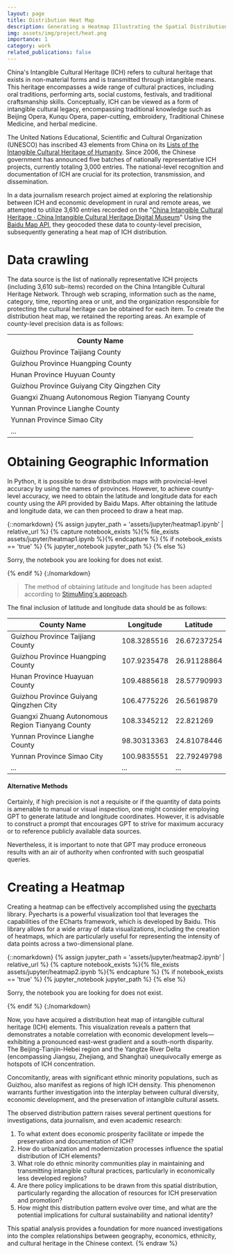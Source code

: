 ```yaml
---
layout: page
title: Distribution Heat Map
description: Generating a Heatmap Illustrating the Spatial Distribution of China's Intangible Cultural Heritage through Python.
img: assets/img/project/heat.png
importance: 1
category: work
related_publications: false
---
```

China's Intangible Cultural Heritage (ICH) refers to cultural heritage that exists in non-material forms and is transmitted through intangible means. This heritage encompasses a wide range of cultural practices, including oral traditions, performing arts, social customs, festivals, and traditional craftsmanship skills. Conceptually, ICH can be viewed as a form of intangible cultural legacy, encompassing traditional knowledge such as Beijing Opera, Kunqu Opera, paper-cutting, embroidery, Traditional Chinese Medicine, and herbal medicine.

The United Nations Educational, Scientific and Cultural Organization (UNESCO) has inscribed 43 elements from China on its [Lists of the Intangible Cultural Heritage of Humanity](https://ich.unesco.org/en/lists). Since 2006, the Chinese government has announced five batches of nationally representative ICH projects, currently totaling 3,000 entries. The national-level recognition and documentation of ICH are crucial for its protection, transmission, and dissemination.

In a data journalism research project aimed at exploring the relationship between ICH and economic development in rural and remote areas, we attempted to utilize 3,610 entries recorded on the "[China Intangible Cultural Heritage · China Intangible Cultural Heritage Digital Museum](https://www.ihchina.cn/project#target1)" Using the [Baidu Map API](https://lbsyun.baidu.com/), they geocoded these data to county-level precision, subsequently generating a heat map of ICH distribution.

<!--
中国的非物质文化遗产（Intangible Cultural Heritage, ICH）是指那些不以物质形态存在，而是以非物质形态传承的文化遗产。这些遗产涵盖了广泛的文化实践，包括口头传统、表演艺术、社会风俗、节日庆典以及传统手工艺技能等。从概念上讲，非物质文化遗产可以被视为一种无形的文化遗产，它包含了诸如京剧、昆曲、剪纸、刺绣、中医以及中草药等传统知识。

联合国教科文组织（United Nations Educational, Scientific and Cultural Organization, UNESCO）的非物质文化遗产名录收录了来自中国的43个项目。自2006年起，中国政府已经公布了五批国家级非物质文化遗产代表性项目，目前总计有3000个条目。国家层面对非物质文化遗产的认定和记录，对于其保护、传承和传播具有重要意义。

在一项旨在探索非物质文化遗产与农村及偏远地区经济发展关系的数据新闻研究中，研究者们尝试利用“中国非物质文化遗产网·中国非物质文化遗产数字博物馆”上记录的3610条目，并通过百度API将这些数据定位到县级精度，进而绘制出非物质文化遗产的分布热力图。

这种可视化方法能够直观地展示非物质文化遗产的地理分布情况，并且可以与中国的少数民族分布以及经济发展的区域性差异进行比较分析。通过这种比较，可以更深入地理解非物质文化遗产在促进地方经济发展和文化多样性保护方面的潜在价值。
-->

# Data crawling
The data source is the list of nationally representative ICH projects (including 3,610 sub-items) recorded on the China Intangible Cultural Heritage Network. Through web scraping, information such as the name, category, time, reporting area or unit, and the organization responsible for protecting the cultural heritage can be obtained for each item. To create the distribution heat map, we retained the reporting areas. An example of county-level precision data is as follows:

<!--
# 数据获取与清洗
数据来源于中国非物质文化遗产网收录的国家级非物质文化遗产代表性项目名录（包括3610个子项）。通过爬虫可以获得每一项的名称、类别、时间、申报地区或单位和保护文化遗产的组织。为了绘制分布热力图，我们保留申报地区。县级精度数据示例如下
-->
<table align="center"> 
<tr><th>County Name</th></tr> 
<tr><td>Guizhou Province Taijiang County</td></tr> 
<tr><td>Guizhou Province Huangping County</td></tr> 
<tr><td>Hunan Province Huyuan County</td></tr> 
<tr><td>Guizhou Province Guiyang City Qingzhen City</td></tr> 
<tr><td>Guangxi Zhuang Autonomous Region Tianyang County</td></tr> 
<tr><td>Yunnan Province Lianghe County</td></tr> 
<tr><td>Yunnan Province Simao City</td></tr> 
<tr><td>...</td></tr> </table>


# Obtaining Geographic Information
In Python, it is possible to draw distribution maps with provincial-level accuracy by using the names of provinces. However, to achieve county-level accuracy, we need to obtain the latitude and longitude data for each county using the API provided by Baidu Maps. After obtaining the latitude and longitude data, we can then proceed to draw a heat map.
<!--# 获取地理信息
省级精度的数据可以在python中通过省份名称直接绘制分布图。但我们需要县级精度数据，这就需要使用百度地图的API来获取每一个县的经纬度数据，再通过经纬度数据绘制热力图。-->
{::nomarkdown}
{% assign jupyter_path = 'assets/jupyter/heatmap1.ipynb' | relative_url %}
{% capture notebook_exists %}{% file_exists assets/jupyter/heatmap1.ipynb %}{% endcapture %}
{% if notebook_exists == 'true' %}
  {% jupyter_notebook jupyter_path %}
{% else %}
  <p>Sorry, the notebook you are looking for does not exist.</p>
{% endif %}
{:/nomarkdown}

>The method of obtaining latitude and longitude has been adapted according to [StimuMing's approach](https://www.cnblogs.com/fole-del/p/14810401.html).

The final inclusion of latitude and longitude data should be as follows:

| County Name                 | Longitude       | Latitude       |
|---------------------------|-----------------|----------------|
| Guizhou Province Taijiang County   | 108.3285516    | 26.67237254   |
| Guizhou Province Huangping County  | 107.9235478    | 26.91128864   |
| Hunan Province Huayuan County     | 109.4885618    | 28.57790993   |
| Guizhou Province Guiyang Qingzhen City | 106.4775226   | 26.5619879    |
| Guangxi Zhuang Autonomous Region Tianyang County | 108.3345212  | 22.821269    |
| Yunnan Province Lianghe County     | 98.30313363    | 24.81078446   |
| Yunnan Province Simao City         | 100.9835551    | 22.79249798   |
| ...                           | ...             | ...            |

#### Alternative Methods
Certainly, if high precision is not a requisite or if the quantity of data points is amenable to manual or visual inspection, one might consider employing GPT to generate latitude and longitude coordinates. However, it is advisable to construct a prompt that encourages GPT to strive for maximum accuracy or to reference publicly available data sources. 

Nevertheless, it is important to note that GPT may produce erroneous results with an air of authority when confronted with such geospatial queries.



<!--
#### 替代性方法
当然，如果你需要的精度不高，或者数据数量是肉眼或手动可以检视的，你也可以尝试使用GPT来返回经纬度数据。不过prompt中可能需要GPT尽可能精确或参照网上公开数据。但是，GPT对于这种问题可能会一本正经地犯错。
获取经纬度的方式根据StimuMing的方法改编。
-->


# Creating a Heatmap
Creating a heatmap can be effectively accomplished using the [pyecharts](https://github.com/pyecharts/pyecharts) library. Pyecharts is a powerful visualization tool that leverages the capabilities of the ECharts framework, which is developed by Baidu. This library allows for a wide array of data visualizations, including the creation of heatmaps, which are particularly useful for representing the intensity of data points across a two-dimensional plane.



{::nomarkdown}
{% assign jupyter_path = 'assets/jupyter/heatmap2.ipynb' | relative_url %}
{% capture notebook_exists %}{% file_exists assets/jupyter/heatmap2.ipynb %}{% endcapture %}
{% if notebook_exists == 'true' %}
  {% jupyter_notebook jupyter_path %}
{% else %}
  <p>Sorry, the notebook you are looking for does not exist.</p>
{% endif %}
{:/nomarkdown}

Now, you have acquired a distribution heat map of intangible cultural heritage (ICH) elements. This visualization reveals a pattern that demonstrates a notable correlation with economic development levels—exhibiting a pronounced east-west gradient and a south-north disparity. The Beijing-Tianjin-Hebei region and the Yangtze River Delta (encompassing Jiangsu, Zhejiang, and Shanghai) unequivocally emerge as hotspots of ICH concentration.

Concomitantly, areas with significant ethnic minority populations, such as Guizhou, also manifest as regions of high ICH density. This phenomenon warrants further investigation into the interplay between cultural diversity, economic development, and the preservation of intangible cultural assets.

The observed distribution pattern raises several pertinent questions for investigations, data journalism, and even academic research:

1. To what extent does economic prosperity facilitate or impede the preservation and documentation of ICH?
2. How do urbanization and modernization processes influence the spatial distribution of ICH elements?
3. What role do ethnic minority communities play in maintaining and transmitting intangible cultural practices, particularly in economically less developed regions?
4. Are there policy implications to be drawn from this spatial distribution, particularly regarding the allocation of resources for ICH preservation and promotion?
5. How might this distribution pattern evolve over time, and what are the potential implications for cultural sustainability and national identity?

This spatial analysis provides a foundation for more nuanced investigations into the complex relationships between geography, economics, ethnicity, and cultural heritage in the Chinese context.
{% endraw %}
